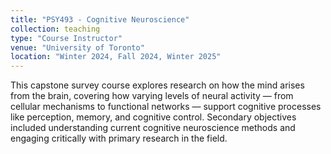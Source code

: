 ```yaml
---
title: "PSY493 - Cognitive Neuroscience"
collection: teaching
type: "Course Instructor"
venue: "University of Toronto"
location: "Winter 2024, Fall 2024, Winter 2025"
---
```


This capstone survey course explores research on how the mind arises from the brain, covering how varying levels of neural activity — from cellular mechanisms to functional networks — support cognitive processes like perception, memory, and cognitive control. Secondary objectives included understanding current cognitive neuroscience methods and engaging critically with primary research in the field. 
